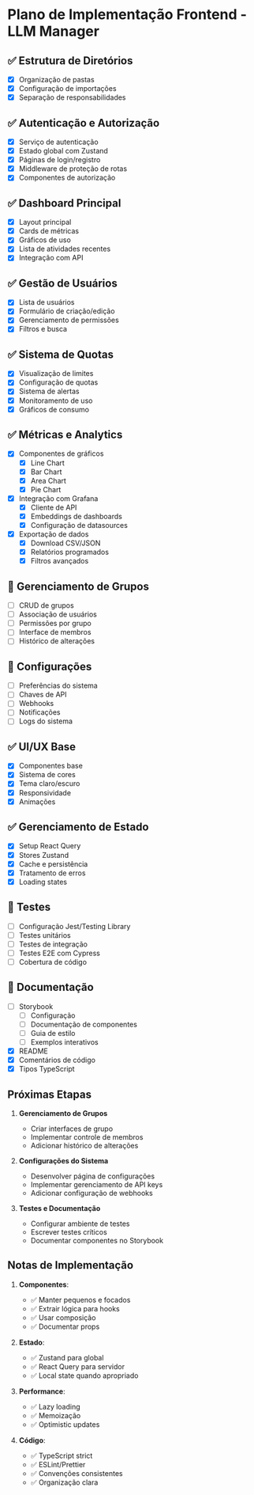 # Plano de Implementação Frontend - LLM Manager

## ✅ Estrutura de Diretórios
- [x] Organização de pastas
- [x] Configuração de importações
- [x] Separação de responsabilidades

## ✅ Autenticação e Autorização
- [x] Serviço de autenticação
- [x] Estado global com Zustand
- [x] Páginas de login/registro
- [x] Middleware de proteção de rotas
- [x] Componentes de autorização

## ✅ Dashboard Principal
- [x] Layout principal
- [x] Cards de métricas
- [x] Gráficos de uso
- [x] Lista de atividades recentes
- [x] Integração com API

## ✅ Gestão de Usuários
- [x] Lista de usuários
- [x] Formulário de criação/edição
- [x] Gerenciamento de permissões
- [x] Filtros e busca

## ✅ Sistema de Quotas
- [x] Visualização de limites
- [x] Configuração de quotas
- [x] Sistema de alertas
- [x] Monitoramento de uso
- [x] Gráficos de consumo

## ✅ Métricas e Analytics
- [x] Componentes de gráficos
  - [x] Line Chart
  - [x] Bar Chart
  - [x] Area Chart
  - [x] Pie Chart
- [x] Integração com Grafana
  - [x] Cliente de API
  - [x] Embeddings de dashboards
  - [x] Configuração de datasources
- [x] Exportação de dados
  - [x] Download CSV/JSON
  - [x] Relatórios programados
  - [x] Filtros avançados

## 🚧 Gerenciamento de Grupos
- [ ] CRUD de grupos
- [ ] Associação de usuários
- [ ] Permissões por grupo
- [ ] Interface de membros
- [ ] Histórico de alterações

## 🚧 Configurações
- [ ] Preferências do sistema
- [ ] Chaves de API
- [ ] Webhooks
- [ ] Notificações
- [ ] Logs do sistema

## ✅ UI/UX Base
- [x] Componentes base
- [x] Sistema de cores
- [x] Tema claro/escuro
- [x] Responsividade
- [x] Animações

## ✅ Gerenciamento de Estado
- [x] Setup React Query
- [x] Stores Zustand
- [x] Cache e persistência
- [x] Tratamento de erros
- [x] Loading states

## 🚧 Testes
- [ ] Configuração Jest/Testing Library
- [ ] Testes unitários
- [ ] Testes de integração
- [ ] Testes E2E com Cypress
- [ ] Cobertura de código

## 🚧 Documentação
- [ ] Storybook
  - [ ] Configuração
  - [ ] Documentação de componentes
  - [ ] Guia de estilo
  - [ ] Exemplos interativos
- [x] README
- [x] Comentários de código
- [x] Tipos TypeScript

## Próximas Etapas

1. **Gerenciamento de Grupos**
   - Criar interfaces de grupo
   - Implementar controle de membros
   - Adicionar histórico de alterações

2. **Configurações do Sistema**
   - Desenvolver página de configurações
   - Implementar gerenciamento de API keys
   - Adicionar configuração de webhooks

3. **Testes e Documentação**
   - Configurar ambiente de testes
   - Escrever testes críticos
   - Documentar componentes no Storybook

## Notas de Implementação

1. **Componentes**:
   - ✅ Manter pequenos e focados
   - ✅ Extrair lógica para hooks
   - ✅ Usar composição
   - ✅ Documentar props

2. **Estado**:
   - ✅ Zustand para global
   - ✅ React Query para servidor
   - ✅ Local state quando apropriado

3. **Performance**:
   - ✅ Lazy loading
   - ✅ Memoização
   - ✅ Optimistic updates

4. **Código**:
   - ✅ TypeScript strict
   - ✅ ESLint/Prettier
   - ✅ Convenções consistentes
   - ✅ Organização clara